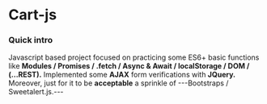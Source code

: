 # Cart-js

### Quick intro
Javascript based project focused on practicing some ES6+ basic functions like **Modules / Promises / .fetch / Async & Await / localStorage / DOM / (...REST).**
Implemented some **AJAX** form verifications with **JQuery.**
Moreover, just for it to be __acceptable__ a sprinkle of ---Bootstraps / Sweetalert.js.---
